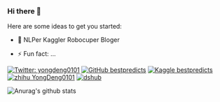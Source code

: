 ### Hi there 👋


Here are some ideas to get you started:

- 🔭 NLPer Kaggler Robocuper Bloger 

- ⚡ Fun fact: ...


[![Twitter: yongdeng0101](https://img.shields.io/twitter/follow/yongdeng0101?style=social)](https://twitter.com/yongdeng0101)
[![GitHub bestpredicts](https://img.shields.io/github/followers/bestpredicts?label=follow&style=social)](https://github.com/bestpredicts)
[![Kaggle bestpredicts](https://img.shields.io/badge/Kaggle-blue.svg)](https://www.kaggle.com/bestpredict)
[![zhihu YongDeng0101](https://img.shields.io/badge/知乎--_.svg?style=social&logo=zhihu)](https://www.zhihu.com/people/YongDeng0101)
[![dshub](https://img.shields.io/badge/dshub-blue.svg)](https://dshub.cn/)


![Anurag's github stats](https://github-readme-stats.vercel.app/api?username=bestpredicts&show_icons=true&theme=radical)
